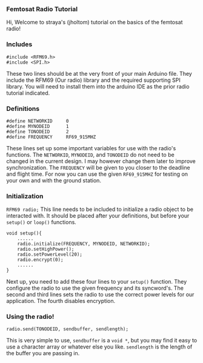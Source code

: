 ### Femtosat Radio Tutorial
Hi, Welcome to straya's (jholtom) tutorial on the basics of the femtosat radio!

### Includes
```
#include <RFM69.h>
#include <SPI.h>
```
These two lines should be at the very front of your main Arduino file.
They include the RFM69 (Our radio) library and the required supporting SPI library.
You will need to install them into the arduino IDE as the prior radio tutorial indicated.

### Definitions
```
#define NETWORKID     0
#define MYNODEID      1
#define TONODEID      2
#define FREQUENCY     RF69_915MHZ
```
These lines set up some important variables for use with the radio's functions.
The `NETWORKID`, `MYNODEID`, and `TONODEID` do not need to be changed in the current design.  I may however change them later to improve synchronization.
The `FREQUENCY` will be given to you closer to the deadline and flight time.  For now you can use the given `RF69_915MHZ` for testing on your own and with the ground station.

### Initialization
`RFM69 radio;`
This line needs to be included to initialize a radio object to be interacted with.  It should be placed after your definitions, but before your `setup()` or `loop()` functions.
```
void setup(){
    ......
    radio.initialize(FREQUENCY, MYNODEID, NETWORKID);
    radio.setHighPower();
    radio.setPowerLevel(20);
    radio.encrypt(0);
    ......
}
```
Next up, you need to add these four lines to your `setup()` function.  They configure the radio to use the given frequency and its syncword's.
The second and third lines sets the radio to use the correct power levels for our application.
The fourth disables encryption.

### Using the radio!
```
radio.send(TONODEID, sendbuffer, sendlength);
```
This is very simple to use, `sendbuffer` is a `void *`, but you may find it easy to use a character array or whatever else you like.  `sendlength` is the length of the buffer you are passing in.
